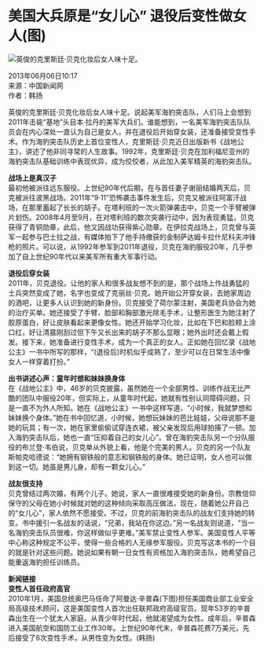 # 美国大兵原是“女儿心” 退役后变性做女人(图)

![英俊的克里斯廷·贝克化妆后女人味十足。](http://photocdn.sohu.com/20130606/Img378171464.jpg)

2013年06月06日10:17  
来源：中国新闻网  
作者：韩扬  

英俊的克里斯廷·贝克化妆后女人味十足。说起美军海豹突击队，人们马上会想到2011年击毙“基地”头目本·拉丹的美军大兵们。谁能想到，一名美军海豹突击队队员会在内心深处一直认为自己是女人，并在退役后开始穿女装，还准备接受变性手术。作为海豹突击队历史上首位变性人，克里斯廷·贝克近日出版新书《战地公主》，讲述了他非同寻常的人生故事。1992年，克里斯廷·贝克在加利福尼亚州的海豹突击队基础训练中表现优异，成为佼佼者，从此加入美军精英的海豹突击队。

**战场上是真汉子**  
最初他被派往远东服役。上世纪90年代后期，在与首任妻子谢丽结婚两天后，贝克被派往波黑战场。2011年“9·11”恐怖袭击事件发生后，贝克又被派往阿富汗战场，在那里蓄起了长长的胡子。在塔利班的一次火箭弹袭击中，贝克一个手臂被弹片划伤。2008年4月至9月，在对塔利班的数次突袭行动中，因为表现勇猛，贝克获得了青铜勋章，此后，他又因战功获得紫心勋章。在伊拉克战场上，贝克曾与英军一起参与巴士拉之战，有媒体拍下了他手持缴获的金制萨达姆卡拉什尼科夫冲锋枪的照片。可以说，从1992年参军到2011年退役，贝克在海豹服役20年，几乎参加了自上世纪90年代以来美军所有重大军事行动。

**退役后穿女装**  
2011年，贝克退役。让他的家人和很多战友想不到的是，那个战场上作战勇猛的士兵突然变成了她，名字也变成了克丽丝·贝克。她开始公开穿女装，去她家周边的酒吧，让更多人认识到她的新身份。贝克接受了荷尔蒙注射，美国老兵协会为她的治疗买单。她还接受了手臂、脸部和胸部激光除毛手术，让整形医生为她注射了胶原蛋白，好让皮肤看起来更像女性。她还开始学习化妆，比如在下巴和脸颊上涂口红，好让清晨刚刮过但下午又长出来的胡子不那么显眼；她外出时还会戴上假发。接下来，她准备进行变性手术，成为一个真正的女人。正如她在回忆录《战地公主》一书中所写的那样，“(退役后)时机似乎成熟了，至少可以在日常生活中像女人一样穿着打扮。”

**出书讲述心声：童年时想和妹妹换身体**  
在《战地公主》中，46岁的贝克披露，虽然她在一个全部男性、训练作战无比严酷的团队中服役20年，但实际上，从童年时代起，她就有性别认同障碍问题，只是一直不为外人所知。她在《战地公主》一书中这样写道，“小时候，我就梦想和妹妹换个身体。”她在书中回忆道，小时候，她想玩妹妹的芭比娃娃，父母说那不是她的玩具；有一次，她在家里偷偷试穿连衣裙，被父亲发现后用球拍揍了一顿。加入海豹突击队后，她也一直“压抑着自己的女儿心”。曾在海豹突击队另一个分队服役的布兰登·韦伯说，贝克单从外貌上看，他是个完美的男人。贝克的另一个队友斯帕克哈德说：“她拥有钢铁般的意志和钢铁般的身体。她已证明，女人也可以做到这一切。她虽是男儿身，却有一颗女儿心。”

**战友很支持**  
贝克曾结过两次婚，有两个儿子。她说，家人一直很难接受她的新身份。宗教信仰保守的父母在她小时候就对她的这种倾向采取高压做法，现在，随着她公开自己的“女儿心”，家人依然不愿接受。不过，贝克的前海豹突击队的战友们支持她的转变。书中援引一名战友的话说，“兄弟，我站在你这边。”另一名战友则说道，“当一名海豹突击队员很难，你这样做似乎更难。”美军禁止变性人参军。美国变性人平等中心称这种规定不公平，使得一些合格的人无缘参军服役。贝克写这本书的一个目的就是针对这些问题。她说如果有朝一日女性有资格加入海豹突击队，她希望自己能重返海豹担任训练员。

**新闻链接**  
**变性人首任政府高官**  
2010年1月，美国总统奥巴马任命了阿曼达·辛普森(下图)担任美国商业部工业安全局高级技术顾问，这是美国变性人首次出任联邦政府高级官员。现年53岁的辛普森出生在一个犹太人家庭。从青少年时代起，他就渴望成为女性。成年后，辛普森进入美国航空和国防工业工作30年。上世纪90年代末，辛普森花费7万美元，先后接受了6次变性手术，从男性变为女性。(韩扬)